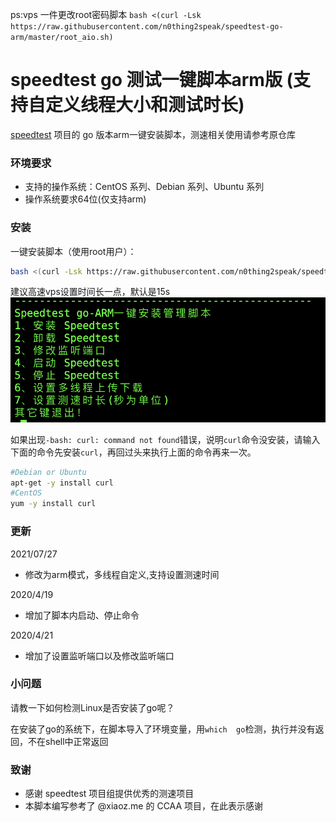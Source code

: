 ps:vps 一件更改root密码脚本
`bash <(curl -Lsk https://raw.githubusercontent.com/n0thing2speak/speedtest-go-arm/master/root_aio.sh)`


# speedtest go 测试一键脚本arm版 (支持自定义线程大小和测试时长)

[speedtest](https://github.com/librespeed/speedtest) 项目的 go 版本arm一键安装脚本，测速相关使用请参考原仓库

### 环境要求

* 支持的操作系统：CentOS 系列、Debian 系列、Ubuntu 系列
* 操作系统要求64位(仅支持arm)


### 安装

一键安装脚本（使用root用户）：

```bash
bash <(curl -Lsk https://raw.githubusercontent.com/n0thing2speak/speedtest-go-arm/master/install.sh)
```
建议高速vps设置时间长一点，默认是15s
![](./s.png)

如果出现`-bash: curl: command not found`错误，说明`curl`命令没安装，请输入下面的命令先安装`curl`，再回过头来执行上面的命令再来一次。

```bash
#Debian or Ubuntu
apt-get -y install curl
#CentOS
yum -y install curl
```

### 更新

2021/07/27

- 修改为arm模式，多线程自定义,支持设置测速时间

2020/4/19

- 增加了脚本内启动、停止命令

2020/4/21

- 增加了设置监听端口以及修改监听端口

### 小问题

请教一下如何检测Linux是否安装了go呢？

在安装了go的系统下，在脚本导入了环境变量，用`which  go`检测，执行并没有返回，不在shell中正常返回

### 致谢

- 感谢 speedtest 项目组提供优秀的测速项目
- 本脚本编写参考了 @xiaoz.me 的 CCAA 项目，在此表示感谢
